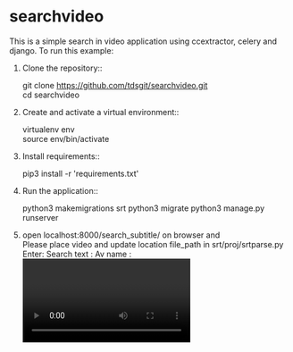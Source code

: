 # searchvideo

This is a simple search in video application using ccextractor, celery and django.
To run this example:

1. Clone the repository::

     git clone https://github.com/tdsgit/searchvideo.git  
     cd searchvideo

2. Create and activate a virtual environment::

     virtualenv env  
     source env/bin/activate 

3. Install requirements::  
     
     pip3 install -r 'requirements.txt'  

4. Run the application::

     python3 makemigrations srt
     python3 migrate
     python3 manage.py runserver
    
5. open localhost:8000/search_subtitle/ on browser and    
     Please place video and update location file_path in srt/proj/srtparse.py 
     Enter:
     Search text : <text to search in video>
     Av name : <video name> not the path
     Click on Submit
